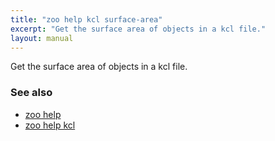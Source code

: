 ```yaml
---
title: "zoo help kcl surface-area"
excerpt: "Get the surface area of objects in a kcl file."
layout: manual
---
```


Get the surface area of objects in a kcl file.

### See also

* [zoo help](./zoo_help)
* [zoo help kcl](./zoo_help_kcl)